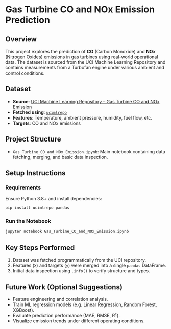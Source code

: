 # Gas Turbine CO and NOx Emission Prediction

## Overview
This project explores the prediction of **CO** (Carbon Monoxide) and **NOx** (Nitrogen Oxides) emissions in gas turbines using real-world operational data. The dataset is sourced from the UCI Machine Learning Repository and contains measurements from a Turbofan engine under various ambient and control conditions.

## Dataset
- **Source**: [UCI Machine Learning Repository – Gas Turbine CO and NOx Emission](https://archive.ics.uci.edu/ml/datasets/Gas+Turbine+CO+and+NOx+Emission+Data)
- **Fetched using**: [`ucimlrepo`](https://pypi.org/project/ucimlrepo/)
- **Features**: Temperature, ambient pressure, humidity, fuel flow, etc.
- **Targets**: CO and NOx emissions

## Project Structure
- `Gas_Turbine_CO_and_NOx_Emission.ipynb`: Main notebook containing data fetching, merging, and basic data inspection.

## Setup Instructions
### Requirements
Ensure Python 3.8+ and install dependencies:
```bash
pip install ucimlrepo pandas
```

### Run the Notebook
```bash
jupyter notebook Gas_Turbine_CO_and_NOx_Emission.ipynb
```

## Key Steps Performed

1. Dataset was fetched programmatically from the UCI repository.
2. Features (`X`) and targets (`y`) were merged into a single `pandas` DataFrame.
3. Initial data inspection using `.info()` to verify structure and types.

## Future Work (Optional Suggestions)

- Feature engineering and correlation analysis.
- Train ML regression models (e.g. Linear Regression, Random Forest, XGBoost).
- Evaluate prediction performance (MAE, RMSE, R²).
- Visualize emission trends under different operating conditions.

